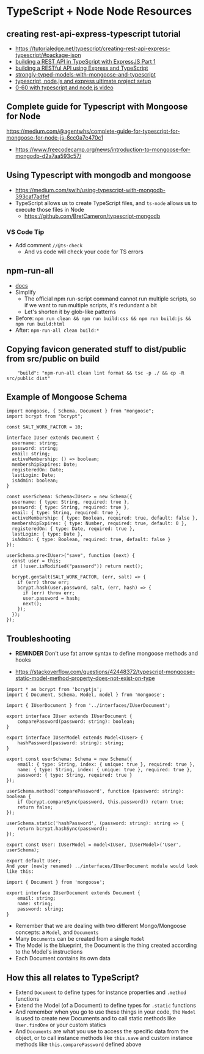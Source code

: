 # TypeScript + Node Node Resources
## creating rest-api-express-typescript tutorial
* https://tutorialedge.net/typescript/creating-rest-api-express-typescript/#package-json
* [building a REST API in TypeScript with ExpressJS Part 1](https://www.youtube.com/watch?v=tcB3HZoy5N8)
* [building a RESTful API using Express and TypeScript](https://tutorialedge.net/typescript/creating-rest-api-express-typescript/#package-json)
* [strongly-typed-models-with-mongoose-and-typescript](https://medium.com/@tomanagle/strongly-typed-models-with-mongoose-and-typescript-7bc2f7197722)
* [typescript, node.js and express ultimate project setup](https://www.youtube.com/watch?v=0qFcdNkPhnk)
* [0-60 with typescript and node.js video](https://www.youtube.com/watch?v=vxvQPHFJDRo)

## Complete guide for Typescript with Mongoose for Node
https://medium.com/@agentwhs/complete-guide-for-typescript-for-mongoose-for-node-js-8cc0a7e470c1

* https://www.freecodecamp.org/news/introduction-to-mongoose-for-mongodb-d2a7aa593c57/

## Using Typescript with mongodb and mongoose 
* https://medium.com/swlh/using-typescript-with-mongodb-393caf7adfef
* TypeScript allows us to create TypeScript files, and `ts-node` allows us to execute those files in Node
  - https://github.com/BretCameron/typescript-mongodb

### VS Code Tip
* Add comment `//@ts-check`
    - And vs code will check your code for TS errors

## npm-run-all
* [docs](https://www.npmjs.com/package/npm-run-all)
* Simplify
    - The official npm run-script command cannot run multiple scripts, so if we want to run multiple scripts, it's redundant a bit
    - Let's shorten it by glob-like patterns
* Before: `npm run clean && npm run build:css && npm run build:js && npm run build:html`
* After: `npm-run-all clean build:*`

## Copying favicon generated stuff to dist/public from src/public on build
```
    "build": "npm-run-all clean lint format && tsc -p ./ && cp -R src/public dist"
```

## Example of Mongoose Schema
```
import mongoose, { Schema, Document } from "mongoose";
import bcrypt from "bcrypt";

const SALT_WORK_FACTOR = 10;

interface IUser extends Document {
  username: string;
  password: string;
  email: string;
  activeMembership: () => boolean;
  membershipExpires: Date;
  registeredOn: Date;
  lastLogin: Date;
  isAdmin: boolean;
}

const userSchema: Schema<IUser> = new Schema({
  username: { type: String, required: true },
  password: { type: String, required: true },
  email: { type: String, required: true },
  activeMembership: { type: Boolean, required: true, default: false },
  membershipExpires: { type: Number, required: true, default: 0 },
  registeredOn: { type: Date, required: true },
  lastLogin: { type: Date },
  isAdmin: { type: Boolean, required: true, default: false }
});

userSchema.pre<IUser>("save", function (next) {
  const user = this;
  if (!user.isModified("password")) return next();

  bcrypt.genSalt(SALT_WORK_FACTOR, (err, salt) => {
    if (err) throw err;
    bcrypt.hash(user.password, salt, (err, hash) => {
      if (err) throw err;
      user.password = hash;
      next();
    });
  });
});
```

## Troubleshooting
* **REMINDER** Don't use fat arrow syntax to define mongoose methods and hooks

* https://stackoverflow.com/questions/42448372/typescript-mongoose-static-model-method-property-does-not-exist-on-type

```
import * as bcrypt from 'bcryptjs';
import { Document, Schema, Model, model } from 'mongoose';

import { IUserDocument } from '../interfaces/IUserDocument';

export interface IUser extends IUserDocument {
    comparePassword(password: string): boolean; 
}

export interface IUserModel extends Model<IUser> {
    hashPassword(password: string): string;
}

export const userSchema: Schema = new Schema({
    email: { type: String, index: { unique: true }, required: true },
    name: { type: String, index: { unique: true }, required: true },
    password: { type: String, required: true }
});

userSchema.method('comparePassword', function (password: string): boolean {
    if (bcrypt.compareSync(password, this.password)) return true;
    return false;
});

userSchema.static('hashPassword', (password: string): string => {
    return bcrypt.hashSync(password);
});

export const User: IUserModel = model<IUser, IUserModel>('User', userSchema);

export default User;
And your (newly renamed) ../interfaces/IUserDocument module would look like this:

import { Document } from 'mongoose';

export interface IUserDocument extends Document {
    email: string;
    name: string;
    password: string;
}
```

* Remember that we are dealing with two different Mongo/Mongoose concepts: a `Model`, and `Documents`
* Many `Documents` can be created from a single `Model`
* The Model is the blueprint, the Document is the thing created according to the Model's instructions
* Each Document contains its own data

## How this all relates to TypeScript?
* Extend `Document` to define types for instance properties and `.method` functions
* Extend the Model (of a Document) to define types for `.static` functions
* And remember when you go to use these things in your code, the `Model` is used to create new Documents and to call static methods like `User.findOne` or your custom statics
* And `Documents` are what you use to access the specific data from the object, or to call instance methods like `this.save` and custom instance methods like `this.comparePassword` defined above
